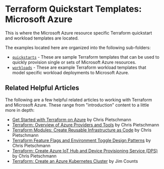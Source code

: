 # Terraform Quickstart Templates: Microsoft Azure

This is where the Microsoft Azure resource specific Terraform quickstart and workload templates are located.

The examples located here are organized into the following sub-folders:

- [`quickstarts`](quickstarts) - These are sample Terraform templates that can be used to quickly provision single or sets of Microsoft Azure resources.
- [`workloads`](workloads) - These are example Terraform workload templates that model specific workload deployments to Microsoft Azure.

## Related Helpful Articles

The following are a few helpful related articles to working with Terraform and Microsoft Azure. These range from "introduction" content to a little more in depth:

- [Get Started with Terraform on Azure](https://build5nines.com/get-started-with-terraform-on-microsoft-azure/) by Chris Pietschmann
- [Terraform: Overview of Azure Providers and Tools](https://build5nines.com/terraform-overview-of-azure-providers-and-tools/) by Chris Pietschmann
- [Terraform Modules: Create Reusable Infrastructure as Code](https://build5nines.com/terraform-modules-create-reusable-infrastructure-as-code/) by Chris Pietschmann
- [Terraform Feature Flags and Environment Toggle Design Patterns](https://build5nines.com/terraform-feature-flags-environment-toggle-design-patterns/) by Chris Pietschmann
- [Terraform: Create Azure IoT Hub and Device Provisioning Service (DPS)](https://build5nines.com/terraform-create-azure-iot-hub-and-dps/) by Chris Pietschmann
- [Terraform: Create an Azure Kubernetes Cluster](https://build5nines.com/terraform-create-an-aks-cluster/) by Jim Counts